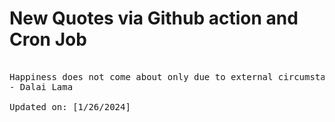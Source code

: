 # New Quotes via Github action and Cron Job

<pre>
<!-- #quote -->
Happiness does not come about only due to external circumstances; it mainly derives from inner attitudes.
- Dalai Lama

Updated on: [1/26/2024]
<!-- #quoteEnd -->
</pre>
